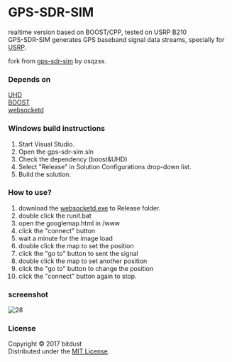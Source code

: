 # GPS-SDR-SIM
realtime version based on BOOST/CPP, tested on USRP B210  
GPS-SDR-SIM generates GPS baseband signal data streams, specially for [USRP](http://www.ettus.com/).

fork from [gps-sdr-sim](https://github.com/osqzss/gps-sdr-sim) by osqzss.

### Depends on

[UHD](https://www.ettus.com/sdr-software/detail/usrp-hardware-driver)  
[BOOST](http://www.boost.org)  
[websocketd](https://github.com/joewalnes/websocketd/releases)

### Windows build instructions

1. Start Visual Studio.
2. Open the gps-sdr-sim.sln
3. Check the dependency (boost&UHD)
4. Select "Release" in Solution Configurations drop-down list.
5. Build the solution.

### How to use?
1. download the [websocketd.exe](https://github.com/joewalnes/websocketd/releases) to Release folder.
2. double click the runit.bat
3. open the googlemap.html in /www
4. click the "connect" button
5. wait a minute for the image load
6. double click the map to set the position
7. click the "go to" button to sent the signal
8. double click the map to set another position
9. click the "go to" button to change the position
10. click the "connect" button again to stop.

### screenshot

![28](https://cloud.githubusercontent.com/assets/6072743/25012185/50a6e842-20a2-11e7-8ff3-e232bf3ba7c4.png)

### License

Copyright &copy; 2017 bitdust  
Distributed under the [MIT License](http://www.opensource.org/licenses/mit-license.php).
